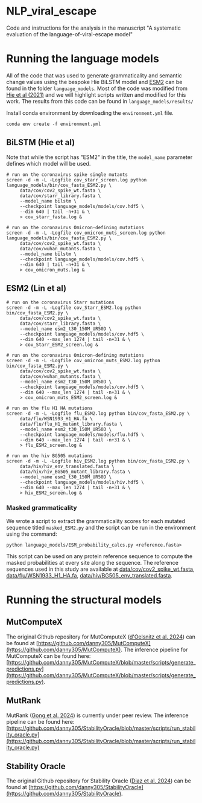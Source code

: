 # NLP_viral_escape
Code and instructions for the analysis in the manuscript "A systematic evaluation of the language-of-viral-escape model"

# Running the language models
All of the code that was used to generate grammaticality and semantic change values using the bespoke Hie BiLSTM model and [ESM2](https://github.com/facebookresearch/esm) can be found in the folder `language_models`. Most of the code was modified from [Hie et al (2021)](https://doi.org/10.1126/science.abd7331) and we will highlight scripts written and modified for this work. The results from this code can be found in `language_models/results/`

Install conda environment by downloading the `environment.yml` file.
```
conda env create -f environment.yml
```

## BiLSTM (Hie et al)

Note that while the script has "ESM2" in the title, the `model_name` parameter defines which model will be used. 
```
# run on the coronavirus spike single mutants
screen -d -m -L -Logfile cov_starr_screen.log python language_models/bin/cov_fasta_ESM2.py \
     data/cov/cov2_spike_wt.fasta \
     data/cov/starr_library.fasta \
     --model_name bilstm \
     --checkpoint language_models/models/cov.hdf5 \
     --dim 640 | tail -n+31 & \
     > cov_starr_fasta.log &

# run on the coronavirus Omicron-defining mutations
screen -d -m -L -Logfile cov_omicron_muts_screen.log python language_models/bin/cov_fasta_ESM2.py \
     data/cov/cov2_spike_wt.fasta \
     data/cov/wuhan_mutants.fasta \
     --model_name bilstm \
     --checkpoint language_models/models/cov.hdf5 \
     --dim 640 | tail -n+31 & \
     > cov_omicron_muts.log &
```



## ESM2 (Lin et al)

```
# run on the coronavirus Starr mutations
screen -d -m -L -Logfile cov_Starr_ESM2.log python bin/cov_fasta_ESM2.py \
     data/cov/cov2_spike_wt.fasta \
     data/cov/starr_library.fasta \
     --model_name esm2_t30_150M_UR50D \
     --checkpoint language_models/models/cov.hdf5 \
     --dim 640 --max_len 1274 | tail -n+31 & \
     > cov_Starr_ESM2_screen.log &

# run on the coronavirus Omicron-defining mutations
screen -d -m -L -Logfile cov_omicron_muts_ESM2.log python bin/cov_fasta_ESM2.py \
     data/cov/cov2_spike_wt.fasta \
     data/cov/wuhan_mutants.fasta \
     --model_name esm2_t30_150M_UR50D \
     --checkpoint language_models/models/cov.hdf5 \
     --dim 640 --max_len 1274 | tail -n+31 & \
     > cov_omicron_muts_ESM2_screen.log &

# run on the flu H1 HA mutations
screen -d -m -L -Logfile flu_ESM2.log python bin/cov_fasta_ESM2.py \
     data/flu/WSN1993_H1_HA.fa \
     data/flu/flu_H1_mutant_library.fasta \
     --model_name esm2_t30_150M_UR50D \
     --checkpoint language_models/models/flu.hdf5 \
     --dim 640 --max_len 1274 | tail -n+31 & \
     > flu_ESM2_screen.log &

# run on the hiv BG505 mutations
screen -d -m -L -Logfile hiv_ESM2.log python bin/cov_fasta_ESM2.py \
     data/hiv/hiv_env_translated.fasta \
     data/hiv/hiv_BG505_mutant_library.fasta \
     --model_name esm2_t30_150M_UR50D \
     --checkpoint language_models/models/hiv.hdf5 \
     --dim 640 --max_len 1274 | tail -n+31 & \
     > hiv_ESM2_screen.log &
```

### Masked grammaticality
We wrote a script to extract the grammaticality scores for each mutated sequence titled `masked_ESM2.py` and the script can be run in the environment using the command:
```
python language_models/ESM_probability_calcs.py <reference.fasta>
```
This script can be used on any protein reference sequence to compute the masked probabilities at every site along the sequence. The reference sequences used in this study are available at [data/cov/cov2_spike_wt.fasta](https://github.com/allmanbrent/NLP_viral_escape/blob/main/data/cov/cov2_spike_wt.fasta), [data/flu/WSN1933_H1_HA.fa](https://github.com/allmanbrent/NLP_viral_escape/blob/main/data/flu/WSN1933_H1_HA.fa), [data/hiv/BG505_env_translated.fasta](https://github.com/allmanbrent/NLP_viral_escape/blob/main/data/hiv/BG505_env_translated.fasta).

# Running the structural models

## MutComputeX
The original Github repository for MutComputeX ([d'Oelsnitz et al. 2024](https://www.nature.com/articles/s41467-024-46356-y)) can be found at [https://github.com/danny305/MutComputeX](https://github.com/danny305/MutComputeX). The inference pipeline for MutComputeX can be found here: [https://github.com/danny305/MutComputeX/blob/master/scripts/generate_predictions.py](https://github.com/danny305/MutComputeX/blob/master/scripts/generate_predictions.py).

## MutRank
MutRank ([Gong et al. 2024](https://openreview.net/forum?id=XblaAN1jq6&referrer=%5Bthe%20profile%20of%20Tianlong%20Chen%5D(%2Fprofile%3Fid%3D~Tianlong_Chen1))) is currently under peer review. The inference pipeline can be found here: [https://github.com/danny305/StabilityOracle/blob/master/scripts/run_stability_oracle.py](https://github.com/danny305/StabilityOracle/blob/master/scripts/run_stability_oracle.py)

## Stability Oracle
The original Github repository for Stability Oracle ([Diaz et al. 2024](https://www.nature.com/articles/s41467-024-49780-2)) can be found at [https://github.com/danny305/StabilityOracle](https://github.com/danny305/StabilityOracle).

